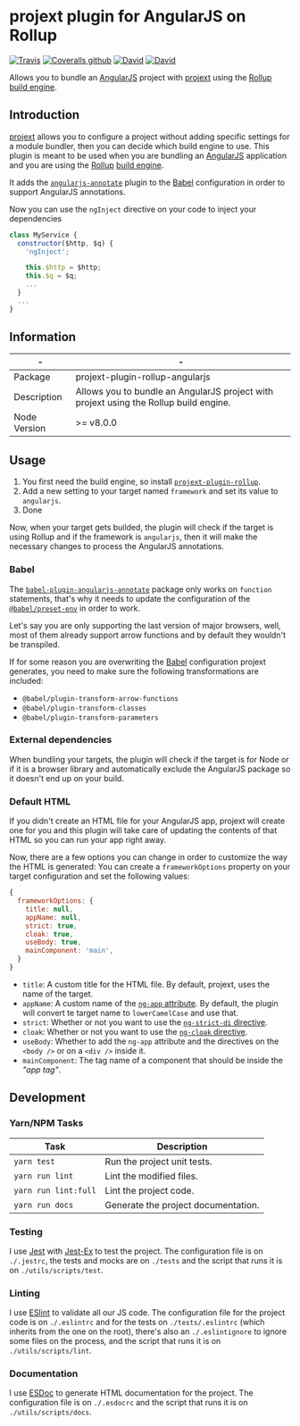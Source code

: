 # projext plugin for AngularJS on Rollup

[![Travis](https://img.shields.io/travis/homer0/projext-plugin-rollup-angularjs.svg?style=flat-square)](https://travis-ci.org/homer0/projext-plugin-rollup-angularjs)
[![Coveralls github](https://img.shields.io/coveralls/github/homer0/projext-plugin-rollup-angularjs.svg?style=flat-square)](https://coveralls.io/github/homer0/projext-plugin-rollup-angularjs?branch=master)
[![David](https://img.shields.io/david/homer0/projext-plugin-rollup-angularjs.svg?style=flat-square)](https://david-dm.org/homer0/projext-plugin-rollup-angularjs)
[![David](https://img.shields.io/david/dev/homer0/projext-plugin-rollup-angularjs.svg?style=flat-square)](https://david-dm.org/homer0/projext-plugin-rollup-angularjs)

Allows you to bundle an [AngularJS](https://angularjs.org) project with [projext](https://yarnpkg.com/en/package/projext) using the [Rollup](https://rollupjs.org) [build engine](https://yarnpkg.com/en/package/projext-plugin-rollup).

## Introduction

[projext](https://yarnpkg.com/en/package/projext) allows you to configure a project without adding specific settings for a module bundler, then you can decide which build engine to use. This plugin is meant to be used when you are bundling an [AngularJS](https://angularjs.org) application and you are using the [Rollup](https://rollupjs.org) [build engine](https://yarnpkg.com/en/package/projext-plugin-rollup).

It adds the [`angularjs-annotate`](https://yarnpkg.com/en/package/babel-plugin-angularjs-annotate) plugin to the [Babel](https://babeljs.io) configuration in order to support AngularJS annotations.

Now you can use the `ngInject` directive on your code to inject your dependencies

```js
class MyService {
  constructor($http, $q) {
    'ngInject';

    this.$http = $http;
    this.$q = $q;
    ...
  }
  ...
}
```

## Information

| -            | -                                                                                      |
|--------------|----------------------------------------------------------------------------------------|
| Package      | projext-plugin-rollup-angularjs                                                        |
| Description  | Allows you to bundle an AngularJS project with projext using the Rollup build engine.  |
| Node Version | >= v8.0.0                                                                             |

## Usage

1. You first need the build engine, so install [`projext-plugin-rollup`](https://yarnpkg.com/en/package/projext-plugin-rollup).
2. Add a new setting to your target named `framework` and set its value to `angularjs`.
3. Done

Now, when your target gets builded, the plugin will check if the target is using Rollup and if the framework is `angularjs`, then it will make the necessary changes to process the AngularJS annotations.

### Babel

The [`babel-plugin-angularjs-annotate`](https://yarnpkg.com/en/package/babel-plugin-angularjs-annotate) package only works on `function` statements, that's why it needs to update the configuration of the [`@babel/preset-env`](https://yarnpkg.com/en/package/@babel/preset-env) in order to work.

Let's say you are only supporting the last version of major browsers, well, most of them already support arrow functions and by default they wouldn't be transpiled.

If for some reason you are overwriting the [Babel](https://babeljs.io) configuration projext generates, you need to make sure the following transformations are included:

- `@babel/plugin-transform-arrow-functions`
- `@babel/plugin-transform-classes`
- `@babel/plugin-transform-parameters`

### External dependencies

When bundling your targets, the plugin will check if the target is for Node or if it is a browser library and automatically exclude the AngularJS package so it doesn't end up on your build.

### Default HTML

If you didn't create an HTML file for your AngularJS app, projext will create one for you and this plugin will take care of updating the contents of that HTML so you can run your app right away.

Now, there are a few options you can change in order to customize the way the HTML is generated: You can create a `frameworkOptions` property on your target configuration and set the following values:

```js
{
  frameworkOptions: {
    title: null,
    appName: null,
    strict: true,
    cloak: true,
    useBody: true,
    mainComponent: 'main',
  }
}
```

- `title`: A custom title for the HTML file. By default, projext, uses the name of the target.
- `appName`: A custom name of the [`ng-app` attribute](https://docs.angularjs.org/api/ng/directive/ngApp). By default, the plugin will convert te target name to `lowerCamelCase` and use that.
- `strict`: Whether or not you want to use the [`ng-strict-di` directive](https://docs.angularjs.org/api/ng/directive/ngApp#with-ngstrictdi-).
- `cloak`: Whether or not you want to use the [`ng-cloak` directive](https://docs.angularjs.org/api/ng/directive/ngCloak).
- `useBody`: Whether to add the `ng-app` attribute and the directives on the `<body />` or on a `<div />` inside it.
- `mainComponent`: The tag name of a component that should be inside the _"app tag"_.

## Development

### Yarn/NPM Tasks

| Task                    | Description                         |
|-------------------------|-------------------------------------|
| `yarn test`             | Run the project unit tests.         |
| `yarn run lint`         | Lint the modified files.            |
| `yarn run lint:full`    | Lint the project code.              |
| `yarn run docs`         | Generate the project documentation. |

### Testing

I use [Jest](https://facebook.github.io/jest/) with [Jest-Ex](https://yarnpkg.com/en/package/jest-ex) to test the project. The configuration file is on `./.jestrc`, the tests and mocks are on `./tests` and the script that runs it is on `./utils/scripts/test`.

### Linting

I use [ESlint](http://eslint.org) to validate all our JS code. The configuration file for the project code is on `./.eslintrc` and for the tests on `./tests/.eslintrc` (which inherits from the one on the root), there's also an `./.eslintignore` to ignore some files on the process, and the script that runs it is on `./utils/scripts/lint`.

### Documentation

I use [ESDoc](http://esdoc.org) to generate HTML documentation for the project. The configuration file is on `./.esdocrc` and the script that runs it is on `./utils/scripts/docs`.
